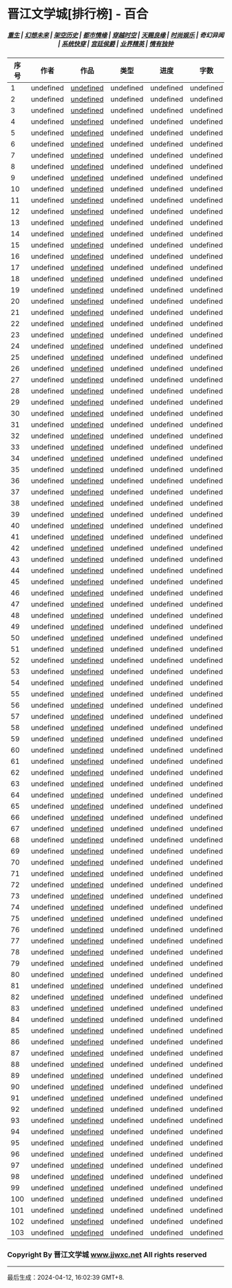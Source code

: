 # 晋江文学城[排行榜] - 百合

<h5 align="center">
	<a href="https://github.com/amaliegay/jjwxc-charts/blob/main/重生.md">重生</a> |
	<a href="https://github.com/amaliegay/jjwxc-charts/blob/main/幻想未来.md">幻想未来</a> |
	<a href="https://github.com/amaliegay/jjwxc-charts/blob/main/架空历史.md">架空历史</a> |
	<a href="https://github.com/amaliegay/jjwxc-charts/blob/main/都市情缘.md">都市情缘</a> |
	<a href="https://github.com/amaliegay/jjwxc-charts/blob/main/README.md">穿越时空</a> |
	<a href="https://github.com/amaliegay/jjwxc-charts/blob/main/天赐良缘.md">天赐良缘</a> |
	<a href="https://github.com/amaliegay/jjwxc-charts/blob/main/时尚娱乐.md">时尚娱乐</a> |
	<b>奇幻异闻</b> |
	<a href="https://github.com/amaliegay/jjwxc-charts/blob/main/系统快穿.md">系统快穿</a> |
	<a href="https://github.com/amaliegay/jjwxc-charts/blob/main/宫廷侯爵.md">宫廷侯爵</a> |
	<a href="https://github.com/amaliegay/jjwxc-charts/blob/main/业界精英.md">业界精英</a> |
	<a href="https://github.com/amaliegay/jjwxc-charts/blob/main/情有独钟.md">情有独钟</a>
</h5>

| 序号 | 作者 | 作品 | 类型 | 进度 | 字数 | 积分 |
|-----|------|------|-----|------|------|-----|
| 1 | undefined | [undefined](undefined) | undefined | undefined | undefined | undefined |
| 2 | undefined | [undefined](undefined) | undefined | undefined | undefined | undefined |
| 3 | undefined | [undefined](undefined) | undefined | undefined | undefined | undefined |
| 4 | undefined | [undefined](undefined) | undefined | undefined | undefined | undefined |
| 5 | undefined | [undefined](undefined) | undefined | undefined | undefined | undefined |
| 6 | undefined | [undefined](undefined) | undefined | undefined | undefined | undefined |
| 7 | undefined | [undefined](undefined) | undefined | undefined | undefined | undefined |
| 8 | undefined | [undefined](undefined) | undefined | undefined | undefined | undefined |
| 9 | undefined | [undefined](undefined) | undefined | undefined | undefined | undefined |
| 10 | undefined | [undefined](undefined) | undefined | undefined | undefined | undefined |
| 11 | undefined | [undefined](undefined) | undefined | undefined | undefined | undefined |
| 12 | undefined | [undefined](undefined) | undefined | undefined | undefined | undefined |
| 13 | undefined | [undefined](undefined) | undefined | undefined | undefined | undefined |
| 14 | undefined | [undefined](undefined) | undefined | undefined | undefined | undefined |
| 15 | undefined | [undefined](undefined) | undefined | undefined | undefined | undefined |
| 16 | undefined | [undefined](undefined) | undefined | undefined | undefined | undefined |
| 17 | undefined | [undefined](undefined) | undefined | undefined | undefined | undefined |
| 18 | undefined | [undefined](undefined) | undefined | undefined | undefined | undefined |
| 19 | undefined | [undefined](undefined) | undefined | undefined | undefined | undefined |
| 20 | undefined | [undefined](undefined) | undefined | undefined | undefined | undefined |
| 21 | undefined | [undefined](undefined) | undefined | undefined | undefined | undefined |
| 22 | undefined | [undefined](undefined) | undefined | undefined | undefined | undefined |
| 23 | undefined | [undefined](undefined) | undefined | undefined | undefined | undefined |
| 24 | undefined | [undefined](undefined) | undefined | undefined | undefined | undefined |
| 25 | undefined | [undefined](undefined) | undefined | undefined | undefined | undefined |
| 26 | undefined | [undefined](undefined) | undefined | undefined | undefined | undefined |
| 27 | undefined | [undefined](undefined) | undefined | undefined | undefined | undefined |
| 28 | undefined | [undefined](undefined) | undefined | undefined | undefined | undefined |
| 29 | undefined | [undefined](undefined) | undefined | undefined | undefined | undefined |
| 30 | undefined | [undefined](undefined) | undefined | undefined | undefined | undefined |
| 31 | undefined | [undefined](undefined) | undefined | undefined | undefined | undefined |
| 32 | undefined | [undefined](undefined) | undefined | undefined | undefined | undefined |
| 33 | undefined | [undefined](undefined) | undefined | undefined | undefined | undefined |
| 34 | undefined | [undefined](undefined) | undefined | undefined | undefined | undefined |
| 35 | undefined | [undefined](undefined) | undefined | undefined | undefined | undefined |
| 36 | undefined | [undefined](undefined) | undefined | undefined | undefined | undefined |
| 37 | undefined | [undefined](undefined) | undefined | undefined | undefined | undefined |
| 38 | undefined | [undefined](undefined) | undefined | undefined | undefined | undefined |
| 39 | undefined | [undefined](undefined) | undefined | undefined | undefined | undefined |
| 40 | undefined | [undefined](undefined) | undefined | undefined | undefined | undefined |
| 41 | undefined | [undefined](undefined) | undefined | undefined | undefined | undefined |
| 42 | undefined | [undefined](undefined) | undefined | undefined | undefined | undefined |
| 43 | undefined | [undefined](undefined) | undefined | undefined | undefined | undefined |
| 44 | undefined | [undefined](undefined) | undefined | undefined | undefined | undefined |
| 45 | undefined | [undefined](undefined) | undefined | undefined | undefined | undefined |
| 46 | undefined | [undefined](undefined) | undefined | undefined | undefined | undefined |
| 47 | undefined | [undefined](undefined) | undefined | undefined | undefined | undefined |
| 48 | undefined | [undefined](undefined) | undefined | undefined | undefined | undefined |
| 49 | undefined | [undefined](undefined) | undefined | undefined | undefined | undefined |
| 50 | undefined | [undefined](undefined) | undefined | undefined | undefined | undefined |
| 51 | undefined | [undefined](undefined) | undefined | undefined | undefined | undefined |
| 52 | undefined | [undefined](undefined) | undefined | undefined | undefined | undefined |
| 53 | undefined | [undefined](undefined) | undefined | undefined | undefined | undefined |
| 54 | undefined | [undefined](undefined) | undefined | undefined | undefined | undefined |
| 55 | undefined | [undefined](undefined) | undefined | undefined | undefined | undefined |
| 56 | undefined | [undefined](undefined) | undefined | undefined | undefined | undefined |
| 57 | undefined | [undefined](undefined) | undefined | undefined | undefined | undefined |
| 58 | undefined | [undefined](undefined) | undefined | undefined | undefined | undefined |
| 59 | undefined | [undefined](undefined) | undefined | undefined | undefined | undefined |
| 60 | undefined | [undefined](undefined) | undefined | undefined | undefined | undefined |
| 61 | undefined | [undefined](undefined) | undefined | undefined | undefined | undefined |
| 62 | undefined | [undefined](undefined) | undefined | undefined | undefined | undefined |
| 63 | undefined | [undefined](undefined) | undefined | undefined | undefined | undefined |
| 64 | undefined | [undefined](undefined) | undefined | undefined | undefined | undefined |
| 65 | undefined | [undefined](undefined) | undefined | undefined | undefined | undefined |
| 66 | undefined | [undefined](undefined) | undefined | undefined | undefined | undefined |
| 67 | undefined | [undefined](undefined) | undefined | undefined | undefined | undefined |
| 68 | undefined | [undefined](undefined) | undefined | undefined | undefined | undefined |
| 69 | undefined | [undefined](undefined) | undefined | undefined | undefined | undefined |
| 70 | undefined | [undefined](undefined) | undefined | undefined | undefined | undefined |
| 71 | undefined | [undefined](undefined) | undefined | undefined | undefined | undefined |
| 72 | undefined | [undefined](undefined) | undefined | undefined | undefined | undefined |
| 73 | undefined | [undefined](undefined) | undefined | undefined | undefined | undefined |
| 74 | undefined | [undefined](undefined) | undefined | undefined | undefined | undefined |
| 75 | undefined | [undefined](undefined) | undefined | undefined | undefined | undefined |
| 76 | undefined | [undefined](undefined) | undefined | undefined | undefined | undefined |
| 77 | undefined | [undefined](undefined) | undefined | undefined | undefined | undefined |
| 78 | undefined | [undefined](undefined) | undefined | undefined | undefined | undefined |
| 79 | undefined | [undefined](undefined) | undefined | undefined | undefined | undefined |
| 80 | undefined | [undefined](undefined) | undefined | undefined | undefined | undefined |
| 81 | undefined | [undefined](undefined) | undefined | undefined | undefined | undefined |
| 82 | undefined | [undefined](undefined) | undefined | undefined | undefined | undefined |
| 83 | undefined | [undefined](undefined) | undefined | undefined | undefined | undefined |
| 84 | undefined | [undefined](undefined) | undefined | undefined | undefined | undefined |
| 85 | undefined | [undefined](undefined) | undefined | undefined | undefined | undefined |
| 86 | undefined | [undefined](undefined) | undefined | undefined | undefined | undefined |
| 87 | undefined | [undefined](undefined) | undefined | undefined | undefined | undefined |
| 88 | undefined | [undefined](undefined) | undefined | undefined | undefined | undefined |
| 89 | undefined | [undefined](undefined) | undefined | undefined | undefined | undefined |
| 90 | undefined | [undefined](undefined) | undefined | undefined | undefined | undefined |
| 91 | undefined | [undefined](undefined) | undefined | undefined | undefined | undefined |
| 92 | undefined | [undefined](undefined) | undefined | undefined | undefined | undefined |
| 93 | undefined | [undefined](undefined) | undefined | undefined | undefined | undefined |
| 94 | undefined | [undefined](undefined) | undefined | undefined | undefined | undefined |
| 95 | undefined | [undefined](undefined) | undefined | undefined | undefined | undefined |
| 96 | undefined | [undefined](undefined) | undefined | undefined | undefined | undefined |
| 97 | undefined | [undefined](undefined) | undefined | undefined | undefined | undefined |
| 98 | undefined | [undefined](undefined) | undefined | undefined | undefined | undefined |
| 99 | undefined | [undefined](undefined) | undefined | undefined | undefined | undefined |
| 100 | undefined | [undefined](undefined) | undefined | undefined | undefined | undefined |
| 101 | undefined | [undefined](undefined) | undefined | undefined | undefined | undefined |
| 102 | undefined | [undefined](undefined) | undefined | undefined | undefined | undefined |
| 103 | undefined | [undefined](undefined) | undefined | undefined | undefined | undefined |

### Copyright By 晋江文学城 www.jjwxc.net All rights reserved

---

最后生成：2024-04-12, 16:02:39 GMT+8.

